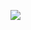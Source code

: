 [![](http://img.youtube.com/vi/_eApVNk45w4/0.jpg)](https://www.youtube.com/watch?v=_eApVNk45w4&list=PLb6UbFXBdbCrvdXVgY_3jp5swtvW24fYv&index=1)
